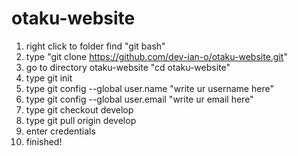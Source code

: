 # otaku-website

1. right click to folder find "git bash"
2. type "git clone https://github.com/dev-ian-o/otaku-website.git"
3. go to directory otaku-website "cd otaku-website"
4. type git init
5. type git config --global user.name "write ur username here" 
6. type git config --global user.email "write ur email here" 
5. type git checkout develop
6. type git pull origin develop
7. enter credentials
8. finished!

